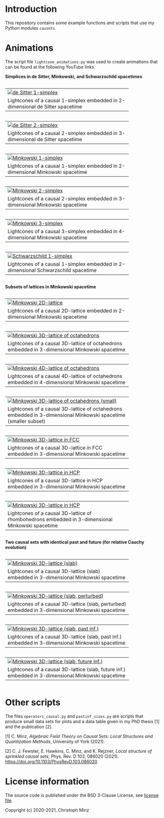# Introduction
This repository contains some example functions and scripts that use my Python modules `causets`.

# Animations
The script file `lightcone_animations.py` was used to create animations that can be found at the following YouTube links.

**Simplices in de Sitter, Minkowski, and Schwarzschild spacetimes**

<table style="display:inline-block; width:400px">
	<tr>
		<td><a href="https://youtu.be/210CBU9gs7g"><img alt="de Sitter 1-simplex" src="thumbnails/de Sitter 1-simplex.png" /></a></td>
	<tr>
		<td>Lightcones of a causal 1-simplex embedded in 2-dimensional de Sitter spacetime</td>
	</tr>
</table>
<table style="display:inline-block; width:400px">
	<tr>
		<td><a href="https://youtu.be/MHfqVEsMl9k"><img alt="de Sitter 2-simplex" src="thumbnails/de Sitter 2-simplex.png" /></a></td>
	<tr>
		<td>Lightcones of a causal 2-simplex embedded in 3-dimensional de Sitter spacetime</td>
	</tr>
</table>
<table style="display:inline-block; width:400px">
	<tr>
		<td><a href="https://youtu.be/-Pp2Qjt0Wo0"><img alt="Minkowski 1-simplex" src="thumbnails/Minkowski 1-simplex.png" /></a></td>
	<tr>
		<td>Lightcones of a causal 1-simplex embedded in 2-dimensional Minkowski spacetime</td>
	</tr>
</table>
<table style="display:inline-block; width:400px">
	<tr>
		<td><a href="https://youtu.be/2LnYMXsoCIc"><img alt="Minkowski 2-simplex" src="thumbnails/Minkowski 2-simplex.png" /></a></td>
	<tr>
		<td>Lightcones of a causal 2-simplex embedded in 3-dimensional Minkowski spacetime</td>
	</tr>
</table>
<table style="display:inline-block; width:400px">
	<tr>
		<td><a href="https://youtu.be/EfA2KGUcr2A"><img alt="Minkowski 3-simplex" src="thumbnails/Minkowski 3-simplex.png" /></a></td>
	<tr>
		<td>Lightcones of a causal 3-simplex embedded in 4-dimensional Minkowski spacetime</td>
	</tr>
</table>
<table style="display:inline-block; width:400px">
	<tr>
		<td><a href="https://youtu.be/V6itk-HHwtY"><img alt="Schwarzschild 1-simplex" src="thumbnails/Schwarzschild 1-simplex.png" /></a></td>
	<tr>
		<td>Lightcones of a causal 1-simplex embedded in 2-dimensional Schwarzschild spacetime</td>
	</tr>
</table>

**Subsets of lattices in Minkowski spacetime**

<table style="display:inline-block; width:400px">
	<tr>
		<td><a href="https://youtu.be/U8AZqbhHEj8"><img alt="Minkowski 2D-lattice" src="thumbnails/Minkowski 2D-lattice.png" /></a></td>
	<tr>
		<td>Lightcones of a causal 2D-lattice embedded in 2-dimensional Minkowski spacetime</td>
	</tr>
</table>
<table style="display:inline-block; width:400px">
	<tr>
		<td><a href="https://youtu.be/VOXtmuGf-kc"><img alt="Minkowski 3D-lattice of octahedrons" src="thumbnails/Minkowski 3D-lattice of octahedrons.png" /></a></td>
	<tr>
		<td>Lightcones of a causal 3D-lattice of octahedrons embedded in 3-dimensional Minkowski spacetime</td>
	</tr>
</table>
<table style="display:inline-block; width:400px">
	<tr>
		<td><a href="https://youtu.be/B8DOx5e9U8U"><img alt="Minkowski 4D-lattice of octahedrons" src="thumbnails/Minkowski 4D-lattice of octahedrons.png" /></a></td>
	<tr>
		<td>Lightcones of a causal 4D-lattice of octahedrons embedded in 4-dimensional Minkowski spacetime</td>
	</tr>
</table>
<table style="display:inline-block; width:400px">
	<tr>
		<td><a href="https://youtu.be/f9XwKcaB9hc"><img alt="Minkowski 3D-lattice of octahedrons (small)" src="thumbnails/Minkowski 3D-lattice of octahedrons (small).png" /></a></td>
	<tr>
		<td>Lightcones of a causal 3D-lattice of octahedrons embedded in 3-dimensional Minkowski spacetime (smaller subset)</td>
	</tr>
</table>
<table style="display:inline-block; width:400px">
	<tr>
		<td><a href="https://youtu.be/N4vFy9hY6_c"><img alt="Minkowski 3D-lattice in FCC" src="thumbnails/Minkowski 3D-lattice in FCC.png" /></a></td>
	<tr>
		<td>Lightcones of a causal 3D-lattice in FCC embedded in 3-dimensional Minkowski spacetime</td>
	</tr>
</table>
<table style="display:inline-block; width:400px">
	<tr>
		<td><a href="https://youtu.be/w_PLyktQx8U"><img alt="Minkowski 3D-lattice in HCP" src="thumbnails/Minkowski 3D-lattice in HCP.png" /></a></td>
	<tr>
		<td>Lightcones of a causal 3D-lattice in HCP embedded in 3-dimensional Minkowski spacetime</td>
	</tr>
</table>
<table style="display:inline-block; width:400px">
	<tr>
		<td><a href="https://youtu.be/3DPYr_Tch1U"><img alt="Minkowski 3D-lattice in HCP" src="thumbnails/Minkowski 3D-lattice of rhombohedrons.png" /></a></td>
	<tr>
		<td>Lightcones of a causal 3D-lattice of rhombohedrons embedded in 3-dimensional Minkowski spacetime</td>
	</tr>
</table>

**Two causal sets with identical past and future (for relative Cauchy evolution)**

<table style="display:inline-block; width:400px">
	<tr>
		<td><a href="https://youtu.be/F8sbslcMKnI"><img alt="Minkowski 3D-lattice (slab)" src="thumbnails/Minkowski 3D-lattice (slab).png" /></a></td>
	<tr>
		<td>Lightcones of a causal 3D-lattice (slab) embedded in 3-dimensional Minkowski spacetime</td>
	</tr>
</table>
<table style="display:inline-block; width:400px">
	<tr>
		<td><a href="https://youtu.be/QJ9YICw3YHM"><img alt="Minkowski 3D-lattice (slab, perturbed)" src="thumbnails/Minkowski 3D-lattice (slab, perturbed).png" /></a></td>
	<tr>
		<td>Lightcones of a causal 3D-lattice (slab, perturbed) embedded in 3-dimensional Minkowski spacetime</td>
	</tr>
</table>
<table style="display:inline-block; width:400px">
	<tr>
		<td><a href="https://youtu.be/pPm06w-ncOo"><img alt="Minkowski 3D-lattice (slab, past inf.)" src="thumbnails/Minkowski 3D-lattice (slab, past inf.).png" /></a></td>
	<tr>
		<td>Lightcones of a causal 3D-lattice (slab, past inf.) embedded in 3-dimensional Minkowski spacetime</td>
	</tr>
</table>
<table style="display:inline-block; width:400px">
	<tr>
		<td><a href="https://youtu.be/pN1DJ8gUVGk"><img alt="Minkowski 3D-lattice (slab, future inf.)" src="thumbnails/Minkowski 3D-lattice (slab, future inf.).png" /></a></td>
	<tr>
		<td>Lightcones of a causal 3D-lattice (slab, future inf.) embedded in 3-dimensional Minkowski spacetime</td>
	</tr>
</table>

# Other scripts
The files `operators_causal.py` and `pastinf_sizes.py` are scripts that produce small data sets for plots and a data table given in my PhD thesis [1] and the publication [2].

[1] C. Minz, _Algebraic Field Theory on Causal Sets: Local Structures and Quantization Methods_, University of York (2021).

[2] C. J. Fewster, E. Hawkins, C. Minz, and K. Rejzner, _Local structure of sprinkled causal sets_, Phys. Rev. D 103, 086020 (2021). https://doi.org/10.1103/PhysRevD.103.086020

# License information
The source code is published under the BSD 3-Clause License, see [license file](LICENSE.md).

Copyright (c) 2020-2021, Christoph Minz